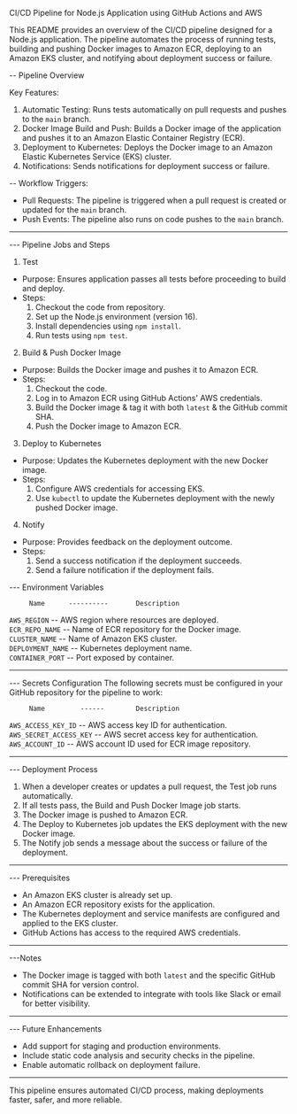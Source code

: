 CI/CD Pipeline for Node.js Application using GitHub Actions and AWS

This README provides an overview of the CI/CD pipeline designed for a Node.js application. The pipeline automates the process of running tests, building and pushing Docker images to Amazon ECR, deploying to an Amazon EKS cluster, and notifying about deployment success or failure.

-- Pipeline Overview

 Key Features:
1. Automatic Testing: Runs tests automatically on pull requests and pushes to the `main` branch.
2. Docker Image Build and Push: Builds a Docker image of the application and pushes it to an Amazon Elastic Container Registry (ECR).
3. Deployment to Kubernetes: Deploys the Docker image to an Amazon Elastic Kubernetes Service (EKS) cluster.
4. Notifications: Sends notifications for deployment success or failure.

-- Workflow Triggers:
- Pull Requests: The pipeline is triggered when a pull request is created or updated for the `main` branch.
- Push Events: The pipeline also runs on code pushes to the `main` branch.

--------

--- Pipeline Jobs and Steps

1. Test
- Purpose: Ensures application passes all tests before proceeding to build and deploy.
- Steps:
  1. Checkout the code from repository.
  2. Set up the Node.js environment (version 16).
  3. Install dependencies using `npm install`.
  4. Run tests using `npm test`.

2. Build & Push Docker Image
- Purpose: Builds the Docker image and pushes it to Amazon ECR.
- Steps:
  1. Checkout the code.
  2. Log in to Amazon ECR using GitHub Actions' AWS credentials.
  3. Build the Docker image & tag it with both `latest` & the GitHub commit SHA.
  4. Push the Docker image to Amazon ECR.

3. Deploy to Kubernetes
- Purpose: Updates the Kubernetes deployment with the new Docker image.
- Steps:
  1. Configure AWS credentials for accessing EKS.
  2. Use `kubectl` to update the Kubernetes deployment with the newly pushed Docker image.

4. Notify
- Purpose: Provides feedback on the deployment outcome.
- Steps:
  1. Send a success notification if the deployment succeeds.
  2. Send a failure notification if the deployment fails.



--- Environment Variables

         Name      ----------       Description                                       
      
 `AWS_REGION`       -- AWS region where resources are deployed.      
 `ECR_REPO_NAME`    --  Name of ECR repository for the Docker image.  
 `CLUSTER_NAME`     -- Name of Amazon EKS cluster.                   
 `DEPLOYMENT_NAME`  -- Kubernetes deployment name.                   
 `CONTAINER_PORT`   -- Port exposed by container.                    

---------

--- Secrets Configuration
The following secrets must be configured in your GitHub repository for the pipeline to work:

         Name         ------        Description 

 `AWS_ACCESS_KEY_ID`     -- AWS access key ID for authentication.         
 `AWS_SECRET_ACCESS_KEY` -- AWS secret access key for authentication.     
 `AWS_ACCOUNT_ID`        -- AWS account ID used for ECR image repository. 

----------

--- Deployment Process
1. When a developer creates or updates a pull request, the Test job runs automatically.
2. If all tests pass, the Build and Push Docker Image job starts.
3. The Docker image is pushed to Amazon ECR.
4. The Deploy to Kubernetes job updates the EKS deployment with the new Docker image.
5. The Notify job sends a message about the success or failure of the deployment.

---------

--- Prerequisites
- An Amazon EKS cluster is already set up.
- An Amazon ECR repository exists for the application.
- The Kubernetes deployment and service manifests are configured and applied to the EKS cluster.
- GitHub Actions has access to the required AWS credentials.

--------

---Notes
- The Docker image is tagged with both `latest` and the specific GitHub commit SHA for version control.
- Notifications can be extended to integrate with tools like Slack or email for better visibility.

--------

--- Future Enhancements
- Add support for staging and production environments.
- Include static code analysis and security checks in the pipeline.
- Enable automatic rollback on deployment failure.

--------

This pipeline ensures automated CI/CD process, making deployments faster, safer, and more reliable.

